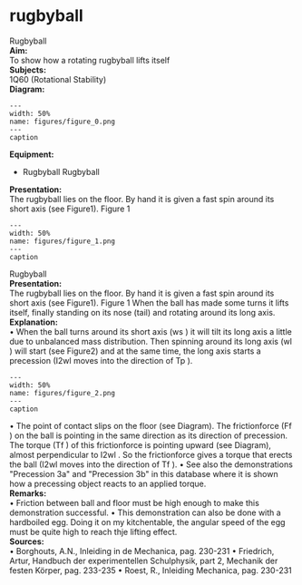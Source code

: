 # rugbyball 
 Rugbyball   
<b> Aim: </b>  
 To show how a rotating rugbyball lifts itself    
<b> Subjects: </b>  
 1Q60 (Rotational Stability)   
<b> Diagram: </b>  
   
```{figure} figures/figure_0.png  
---  
width: 50%  
name: figures/figure_0.png  
---  
caption  
``` 
      
<b> Equipment: </b>  
 
 *  Rugbyball Rugbyball
    
<b> Presentation: </b>  
 The rugbyball lies on the floor. By hand it is given a fast spin around its short axis (see Figure1).   Figure 1   
```{figure} figures/figure_1.png  
---  
width: 50%  
name: figures/figure_1.png  
---  
caption  
``` 
 Rugbyball    
<b> Presentation: </b>  
 The rugbyball lies on the floor. By hand it is given a fast spin around its short axis (see Figure1).   Figure 1  When the ball has made some turns it lifts itself, finally standing on its nose (tail) and rotating around its long axis.    
<b> Explanation: </b>  
 • When the ball turns around its short axis (ws ) it will tilt its long axis a little due to unbalanced mass distribution. Then spinning around its long axis (wl ) will start (see Figure2) and at the same time, the long axis starts a precession (I2wl moves into the direction of Tp ).    
```{figure} figures/figure_2.png  
---  
width: 50%  
name: figures/figure_2.png  
---  
caption  
``` 
 • The point of contact slips on the floor (see Diagram). The frictionforce (Ff ) on the ball is pointing in the same direction as its direction of precession. The torque (Tf ) of this frictionforce is pointing upward (see Diagram), almost perpendicular to I2wl . So the frictionforce gives a torque that erects the ball (I2wl moves into the direction of Tf ). • See also the demonstrations "Precession 3a" and "Precession 3b" in this database where it is shown how a precessing object reacts to an applied torque.   
<b> Remarks: </b>  
 • Friction between ball and floor must be high enough to make this demonstration successful. • This demonstration can also be done with a hardboiled egg. Doing it on my kitchentable, the angular speed of the egg must be quite high to reach thje lifting effect.   
<b> Sources: </b>  
 • Borghouts, A.N., Inleiding in de Mechanica, pag. 230-231 • Friedrich, Artur, Handbuch der experimentellen Schulphysik, part 2, Mechanik der festen Körper, pag. 233-235 • Roest, R., Inleiding Mechanica, pag. 230-231  